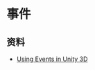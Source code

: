 # 事件

## 资料

* [Using Events in Unity 3D](http://gyanendushekhar.com/2020/05/02/using-events-in-unity-3d/)
